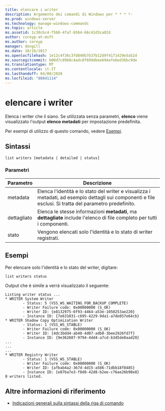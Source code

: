 ```yaml
---
title: elencare i writer
description: Argomento dei comandi di Windows per * * * *-
ms.prod: windows-server
ms.technology: manage-windows-commands
ms.topic: article
ms.assetid: 1c30cbc4-f568-4fa7-b564-66c41d3ca82d
author: coreyp-at-msft
ms.author: coreyp
manager: dongill
ms.date: 10/16/2017
ms.openlocfilehash: 1e12c4f36c3fd840b7b37b12d9f4171429e5a52d
ms.sourcegitcommit: b00d7c8968c4adc8f699dbee694afe6ed36bc9de
ms.translationtype: MT
ms.contentlocale: it-IT
ms.lasthandoff: 04/08/2020
ms.locfileid: "80841114"
---
```

# <a name="list-writers"></a>elencare i writer



Elenca i writer che il siano. Se utilizzata senza parametri, **elenco** viene visualizzato l'output **elenco metadati** per impostazione predefinita.

Per esempi di utilizzo di questo comando, vedere [Esempi](#BKMK_examples).

## <a name="syntax"></a>Sintassi

```
list writers [metadata | detailed | status]
```

### <a name="parameters"></a>Parametri

|Parametro|Descrizione|
|---------|-----------|
|metadata|Elenca l'identità e lo stato del writer e visualizza i metadati, ad esempio dettagli sui componenti e file esclusi. Si tratta del parametro predefinito.|
|dettagliato|Elenca le stesse informazioni **metadati**, ma **dettagliate** include l'elenco di file completo per tutti i componenti.|
|stato|Vengono elencati solo l'identità e lo stato di writer registrati.|

## <a name="examples"></a><a name=BKMK_examples></a>Esempi

Per elencare solo l'identità e lo stato del writer, digitare:
```
list writers status
```
Output che è simile a verrà visualizzato il seguente:
```
Listing writer status ...
* WRITER System Writer
        - Status: 5 (VSS_WS_WAITING_FOR_BACKUP_COMPLETE)
        - Writer Failure code: 0x00000000 (S_OK)
        - Writer ID: {e8132975-6f93-4464-a53e-1050253ae220}
        - Instance ID: {7e631031-c695-4229-9da1-a7de057e64cb}
* WRITER Shadow Copy Optimization Writer
        - Status: 1 (VSS_WS_STABLE)
        - Writer Failure code: 0x00000000 (S_OK)
        - Writer ID: {4dc3bdd4-ab48-4d07-adb0-3bee2926fd7f}
        - Instance ID: {9e362607-9794-4dd4-a7cd-b3d5de0aad20}
...
...
...
* WRITER Registry Writer
        - Status: 1 (VSS_WS_STABLE)
        - Writer Failure code: 0x00000000 (S_OK)
        - Writer ID: {afbab4a2-367d-4d15-a586-71dbb18f8485}
        - Instance ID: {e87ba7e3-f8d8-42d8-b2ee-c76ae26b98e8}
8 writers listed. 
```

## <a name="additional-references"></a>Altre informazioni di riferimento

- [Indicazioni generali sulla sintassi della riga di comando](command-line-syntax-key.md)
